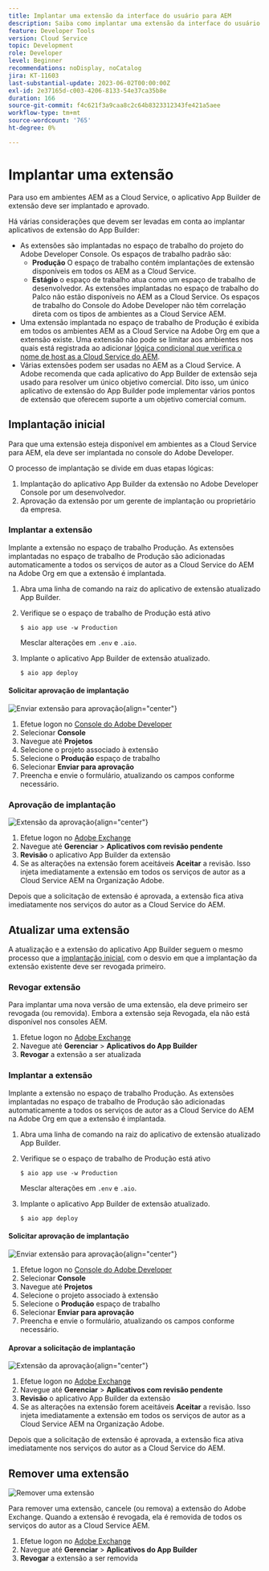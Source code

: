```yaml
---
title: Implantar uma extensão da interface do usuário para AEM
description: Saiba como implantar uma extensão da interface do usuário do AEM.
feature: Developer Tools
version: Cloud Service
topic: Development
role: Developer
level: Beginner
recommendations: noDisplay, noCatalog
jira: KT-11603
last-substantial-update: 2023-06-02T00:00:00Z
exl-id: 2e37165d-c003-4206-8133-54e37ca35b8e
duration: 166
source-git-commit: f4c621f3a9caa8c2c64b8323312343fe421a5aee
workflow-type: tm+mt
source-wordcount: '765'
ht-degree: 0%

---
```


# Implantar uma extensão

Para uso em ambientes AEM as a Cloud Service, o aplicativo App Builder de extensão deve ser implantado e aprovado.

Há várias considerações que devem ser levadas em conta ao implantar aplicativos de extensão do App Builder:

+ As extensões são implantadas no espaço de trabalho do projeto do Adobe Developer Console. Os espaços de trabalho padrão são:
   + __Produção__ O espaço de trabalho contém implantações de extensão disponíveis em todos os AEM as a Cloud Service.
   + __Estágio__ o espaço de trabalho atua como um espaço de trabalho de desenvolvedor. As extensões implantadas no espaço de trabalho do Palco não estão disponíveis no AEM as a Cloud Service.
Os espaços de trabalho do Console do Adobe Developer não têm correlação direta com os tipos de ambientes as a Cloud Service AEM.
+ Uma extensão implantada no espaço de trabalho de Produção é exibida em todos os ambientes AEM as a Cloud Service na Adobe Org em que a extensão existe.
Uma extensão não pode se limitar aos ambientes nos quais está registrada ao adicionar [lógica condicional que verifica o nome de host as a Cloud Service do AEM](https://developer.adobe.com/uix/docs/guides/publication/#enabling-extension-only-on-specific-aem-environments).
+ Várias extensões podem ser usadas no AEM as a Cloud Service. A Adobe recomenda que cada aplicativo do App Builder de extensão seja usado para resolver um único objetivo comercial. Dito isso, um único aplicativo de extensão do App Builder pode implementar vários pontos de extensão que oferecem suporte a um objetivo comercial comum.

## Implantação inicial

Para que uma extensão esteja disponível em ambientes as a Cloud Service para AEM, ela deve ser implantada no console do Adobe Developer.

O processo de implantação se divide em duas etapas lógicas:

1. Implantação do aplicativo App Builder da extensão no Adobe Developer Console por um desenvolvedor.
1. Aprovação da extensão por um gerente de implantação ou proprietário da empresa.

### Implantar a extensão

Implante a extensão no espaço de trabalho Produção. As extensões implantadas no espaço de trabalho de Produção são adicionadas automaticamente a todos os serviços de autor as a Cloud Service do AEM na Adobe Org em que a extensão é implantada.

1. Abra uma linha de comando na raiz do aplicativo de extensão atualizado App Builder.
1. Verifique se o espaço de trabalho de Produção está ativo

   ```shell
   $ aio app use -w Production
   ```

   Mesclar alterações em `.env` e `.aio`.

1. Implante o aplicativo App Builder de extensão atualizado.

   ```shell
   $ aio app deploy
   ```

#### Solicitar aprovação de implantação

![Enviar extensão para aprovação](./assets/deploy/submit-for-approval.png){align="center"}

1. Efetue logon no [Console do Adobe Developer](https://developer.adobe.com)
1. Selecionar __Console__
1. Navegue até __Projetos__
1. Selecione o projeto associado à extensão
1. Selecione o __Produção__ espaço de trabalho
1. Selecionar __Enviar para aprovação__
1. Preencha e envie o formulário, atualizando os campos conforme necessário.

### Aprovação de implantação

![Extensão da aprovação](./assets/deploy/adobe-exchange.png){align="center"}

1. Efetue logon no [Adobe Exchange](https://exchange.adobe.com/)
1. Navegue até __Gerenciar__ > __Aplicativos com revisão pendente__
1. __Revisão__ o aplicativo App Builder da extensão
1. Se as alterações na extensão forem aceitáveis __Aceitar__ a revisão. Isso injeta imediatamente a extensão em todos os serviços de autor as a Cloud Service AEM na Organização Adobe.

Depois que a solicitação de extensão é aprovada, a extensão fica ativa imediatamente nos serviços do autor as a Cloud Service do AEM.

## Atualizar uma extensão

A atualização e a extensão do aplicativo App Builder seguem o mesmo processo que a [implantação inicial](#initial-deployment), com o desvio em que a implantação da extensão existente deve ser revogada primeiro.

### Revogar extensão

Para implantar uma nova versão de uma extensão, ela deve primeiro ser revogada (ou removida). Embora a extensão seja Revogada, ela não está disponível nos consoles AEM.

1. Efetue logon no [Adobe Exchange](https://exchange.adobe.com/)
1. Navegue até __Gerenciar__ > __Aplicativos do App Builder__
1. __Revogar__ a extensão a ser atualizada

### Implantar a extensão

Implante a extensão no espaço de trabalho Produção. As extensões implantadas no espaço de trabalho de Produção são adicionadas automaticamente a todos os serviços de autor as a Cloud Service do AEM na Adobe Org em que a extensão é implantada.

1. Abra uma linha de comando na raiz do aplicativo de extensão atualizado App Builder.
1. Verifique se o espaço de trabalho de Produção está ativo

   ```shell
   $ aio app use -w Production
   ```

   Mesclar alterações em `.env` e `.aio`.

1. Implante o aplicativo App Builder de extensão atualizado.

   ```shell
   $ aio app deploy
   ```

#### Solicitar aprovação de implantação

![Enviar extensão para aprovação](./assets/deploy/submit-for-approval.png){align="center"}

1. Efetue logon no [Console do Adobe Developer](https://developer.adobe.com)
1. Selecionar __Console__
1. Navegue até __Projetos__
1. Selecione o projeto associado à extensão
1. Selecione o __Produção__ espaço de trabalho
1. Selecionar __Enviar para aprovação__
1. Preencha e envie o formulário, atualizando os campos conforme necessário.

#### Aprovar a solicitação de implantação

![Extensão da aprovação](./assets/deploy/adobe-exchange.png){align="center"}

1. Efetue logon no [Adobe Exchange](https://exchange.adobe.com/)
1. Navegue até __Gerenciar__ > __Aplicativos com revisão pendente__
1. __Revisão__ o aplicativo App Builder da extensão
1. Se as alterações na extensão forem aceitáveis __Aceitar__ a revisão. Isso injeta imediatamente a extensão em todos os serviços de autor as a Cloud Service AEM na Organização Adobe.

Depois que a solicitação de extensão é aprovada, a extensão fica ativa imediatamente nos serviços do autor as a Cloud Service do AEM.

## Remover uma extensão

![Remover uma extensão](./assets/deploy/revoke.png)

Para remover uma extensão, cancele (ou remova) a extensão do Adobe Exchange. Quando a extensão é revogada, ela é removida de todos os serviços do autor as a Cloud Service AEM.

1. Efetue logon no [Adobe Exchange](https://exchange.adobe.com/)
1. Navegue até __Gerenciar__ > __Aplicativos do App Builder__
1. __Revogar__ a extensão a ser removida
